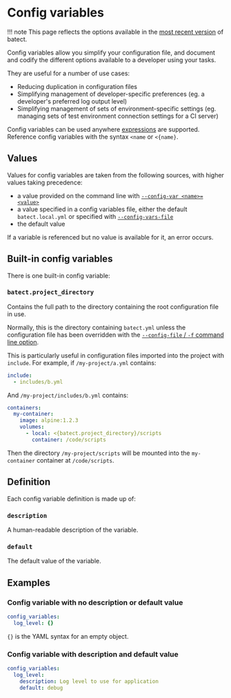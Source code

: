 # Config variables

!!! note
    This page reflects the options available in the [most recent version](https://github.com/batect/batect/releases/latest)
    of batect.

Config variables allow you simplify your configuration file, and document and codify the different options available to a developer using your tasks.

They are useful for a number of use cases:

* Reducing duplication in configuration files
* Simplifying management of developer-specific preferences (eg. a developer's preferred log output level)
* Simplifying management of sets of environment-specific settings (eg. managing sets of test environment connection settings for a CI server)

Config variables can be used anywhere [expressions](Expressions.md) are supported. Reference config variables with the syntax `<name` or `<{name}`.

## Values

Values for config variables are taken from the following sources, with higher values taking precedence:

* a value provided on the command line with [`--config-var <name>=<value>`](../CLIReference.md#set-a-config-variable-config-var)
* a value specified in a config variables file, either the default `batect.local.yml` or specified with [`--config-vars-file`](../CLIReference.md#set-config-variables-from-a-file-config-vars-file)
* the default value

If a variable is referenced but no value is available for it, an error occurs.

## Built-in config variables

There is one built-in config variable:

### `batect.project_directory`
Contains the full path to the directory containing the root configuration file in use.

Normally, this is the directory containing `batect.yml` unless the configuration file has been overridden with the
[`--config-file` / `-f` command line option](../CLIReference.md#use-a-non-standard-configuration-file-name-config-file-or-f).

This is particularly useful in configuration files imported into the project with `include`. For example, if `/my-project/a.yml` contains:

```yaml
include:
  - includes/b.yml
```

And `/my-project/includes/b.yml` contains:

```yaml
containers:
  my-container:
    image: alpine:1.2.3
    volumes:
      - local: <{batect.project_directory}/scripts
        container: /code/scripts
```

Then the directory `/my-project/scripts` will be mounted into the `my-container` container at `/code/scripts`.

## Definition

Each config variable definition is made up of:

### `description`

A human-readable description of the variable.

### `default`

The default value of the variable.

## Examples

### Config variable with no description or default value

```yaml
config_variables:
  log_level: {}
```

`{}` is the YAML syntax for an empty object.

### Config variable with description and default value

```yaml
config_variables:
  log_level:
    description: Log level to use for application
    default: debug
```
